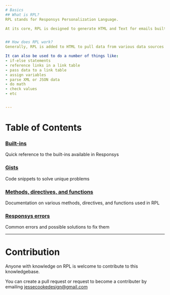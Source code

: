 ```yaml
---
# Basics
## What is RPL?
RPL stands for Responsys Personalization Language.

At its core, RPL is designed to generate HTML and Text for emails built in Responsys Interact. Although Responsys documentation says it's "not a full-blown programming language", it does have a lot of programming capabilties.


## How does RPL work?
Generally, RPL is added to HTML to pull data from various data sources inside Responsys before the email ships.

It can also be used to do a number of things like:
- if-else statements
- reference links in a link table
- pass data to a link table
- assign variables
- parse XML or JSON data
- do math
- check values
- etc


---
```

# Table of Contents
### [Built-ins](https://github.com/jessecookedesign/rpl/blob/master/built-ins.md)
Quick reference to the built-ins available in Responsys

### [Gists](https://github.com/jessecookedesign/rpl/blob/master/gists.md)
Code snippets to solve unique problems

### [Methods, directives, and functions](https://github.com/jessecookedesign/rpl/blob/master/methods_directives_functions.md)
Documentation on various methods, directives, and functions used in RPL

### [Responsys errors](https://github.com/jessecookedesign/rpl/blob/master/responsys_errors.md)
Common errors and possible solutions to fix them

---
# Contribution
Anyone with knowledge on RPL is welcome to contribute to this knowledgebase.

You can create a pull request or request to become a contributer by emailing [jessecookedesign@gmail.com](mailto:jessecookedesign@gmail.com)
